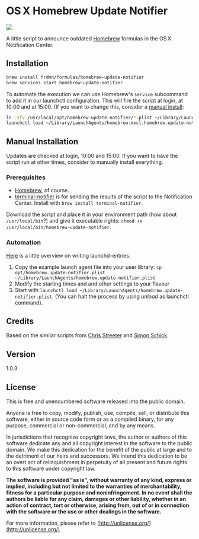 # OS&thinsp;X Homebrew Update Notifier

![](http://i.imgur.com/fLKR6Pw.png)

A little script to announce outdated [Homebrew](http://brew.sh/) formulas in the OS&thinsp;X Notification Center.

## Installation

```bash
brew install frdmn/formulas/homebrew-update-notifier
brew services start homebrew-update-notifier
```

To automate the execution we can use Homebrew's `service` subcommand to add it in our launchctl configuration. This will fire the script at login, at 10:00 and at 15:00. (If you want to change this, consider a [manual install](#user-content-manual-installation):

```bash
ln -sfv /usr/local/opt/homebrew-update-notifier/*.plist ~/Library/LaunchAgents
launchctl load ~/Library/LaunchAgents/homebrew.mxcl.homebrew-update-notifier.plist
```

## Manual Installation

Updates are checked at login, 10:00 and 15:00. If you want to have the script run at other times, consider to manually install everything.

### Prerequisites

- [Homebrew](http://brew.sh/), of course.
- [terminal-notifier](https://github.com/alloy/terminal-notifier) is for sending the results of the script to the Notification Center.
Install with `brew install terminal-notifier`.

Download the script and place it in your environment path (how about `/usr/local/bin`?) and give it executable rights: `chmod +x /usr/local/bin/homebrew-update-notifier`.

### Automation

[Here](http://alvinalexander.com/mac-os-x/mac-osx-startup-crontab-launchd-jobs) is a little overview on writing launchd-entries.

1. Copy the example launch agent file into your user library: `cp opt/homebrew.update-notifier.plist ~/Library/LaunchAgents/homebrew.update-notifier.plist`
2. Modify the starting times and and other settings to your flavour
3. Start with `launchctl load ~/Library/LaunchAgents/homebrew.update-notifier.plist`. (You can halt the process by using _unload_ as launchctl command).

## Credits

Based on the similar scripts from [Chris Streeter](http://chrisstreeter.com) and [Simon Schick](http://www.simonsimcity.net).

## Version

1.0.3

## License

This is free and unencumbered software released into the public domain.

Anyone is free to copy, modify, publish, use, compile, sell, or distribute this software, either in source code form or as a compiled binary, for any purpose, commercial or non-commercial, and by any means.

In jurisdictions that recognize copyright laws, the author or authors of this software dedicate any and all copyright interest in the software to the public domain. We make this dedication for the benefit of the public at large and to the detriment of our heirs and successors. We intend this dedication to be an overt act of relinquishment in perpetuity of all present and future rights to this software under copyright law.


**The software is provided "as is", without warranty of any kind, express or implied, including but not limited to the warranties of merchantability, fitness for a particular purpose and noninfringement. 
In no event shall the authors be liable for any claim, damages or other liability, whether in an action of contract, tort or otherwise, arising from, out of or in connection with the software or the use or other dealings in the software.**

For more information, please refer to [http://unlicense.org/](http://unlicense.org/)
